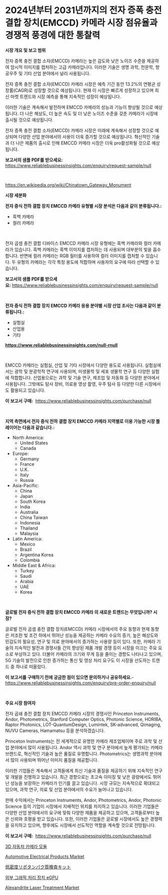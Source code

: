<p><h1>2024년부터 2031년까지의 전자 증폭 충전 결합 장치(EMCCD) 카메라 시장 점유율과 경쟁적 풍경에 대한 통찰력</h1></p><p><strong>시장 개요 및 보고 범위</strong></p>
<p><p>전자 증폭 충전 결합 소자(EMCCD) 카메라는 높은 감도와 낮은 노이즈 수준을 제공하여 암시적 이미지를 캡처하는 고급 카메라입니다. 이러한 기술은 생명 과학, 천문학, 항공우주 및 기타 산업 분야에서 널리 사용됩니다.</p><p>전자 증폭 충전 결합 소자(EMCCD) 카메라 시장은 예측 기간 동안 13.2%의 연평균 성장률(CAGR)로 성장할 것으로 예상됩니다. 현재 이 시장은 빠르게 성장하고 있으며 최신 마켓 트렌드와 시장 예측을 통해 지속적인 성장이 예상됩니다.</p><p>이러한 기술은 계속해서 발전하며 EMCCD 카메라의 성능과 기능이 향상될 것으로 예상됩니다. 더 나은 해상도, 더 높은 속도 및 더 낮은 노이즈 수준을 갖춘 카메라가 시장에 출시될 것으로 예상됩니다.</p><p>전자 증폭 충전 결합 소자(EMCCD) 카메라 시장은 미래에 계속해서 성장할 것으로 예상되며 다양한 산업 분야에서의 사용이 더욱 증가할 것으로 예상됩니다. 혁신적인 기술과 더 나은 제품의 출시로 인해 EMCCD 카메라 시장은 더욱 pro활성화될 것으로 예상됩니다.</p></p>
<p><strong>보고서의 샘플 PDF를 받으세요:</strong> <a href="https://www.reliablebusinessinsights.com/enquiry/request-sample/null">https://www.reliablebusinessinsights.com/enquiry/request-sample/null</a></p>
<p>&nbsp;</p>
<p><a href="https://en.wikipedia.org/wiki/Chinatown_Gateway_Monument">https://en.wikipedia.org/wiki/Chinatown_Gateway_Monument</a></p>
<p><strong>시장 세분화</strong></p>
<p><strong>전자 증식 전하 결합 장치 EMCCD 카메라 유형별 시장 분석은 다음과 같이 분류됩니다.:</strong></p>
<p><ul><li>흑백 카메라</li><li>컬러 카메라</li></ul></p>
<p>&nbsp;</p>
<p><p>전자 곱셈 충전 결합 디바이스 EMCCD 카메라 시장 유형에는 흑백 카메라와 컬러 카메라가 있습니다. 흑백 카메라는 흑백 이미지를 캡처하는 데 사용되며 대부분의 빛을 흡수합니다. 반면에 컬러 카메라는 RGB 필터를 사용하여 컬러 이미지를 캡처할 수 있습니다. 두 유형의 카메라는 각각 특정 용도에 적합하며 사용자의 요구에 따라 선택할 수 있습니다.</p></p>
<p><strong>보고서의 샘플 PDF를 받으세요:</strong>&nbsp;<a href="https://www.reliablebusinessinsights.com/enquiry/request-sample/null">https://www.reliablebusinessinsights.com/enquiry/request-sample/null</a></p>
<p>&nbsp;</p>
<p><strong> 전자 증식 전하 결합 장치 EMCCD 카메라 응용 분야별 시장 산업 조사는 다음과 같이 분류됩니다.:</strong></p>
<p><ul><li>실험실</li><li>산업용</li><li>기타</li></ul></p>
<p><strong><a href="https://www.reliablebusinessinsights.com/null-rnull">https://www.reliablebusinessinsights.com/null-rnull</a></strong></p>
<p>&nbsp;</p>
<p><p>EMCCD 카메라는 실험실, 산업 및 기타 시장에서 다양한 용도로 사용됩니다. 실험실에서는 광학 및 분광학적 연구에 사용되며, 미생물학 및 세포 생물학 연구 등 다양한 실험에 적합합니다. 산업용으로는 과학 및 기술 연구, 제조업 및 자동화 등 다양한 분야에서 사용됩니다. 그밖에도 탐사 장비, 의료용 영상 촬영, 우주 탐사 등 다양한 다른 시장에서도 활용되고 있습니다.</p></p>
<p><strong>이 보고서 구매:</strong>&nbsp; <a href="https://www.reliablebusinessinsights.com/purchase/null">https://www.reliablebusinessinsights.com/purchase/null</a></p>
<p>&nbsp;</p>
<p><strong>지역 측면에서 전자 증식 전하 결합 장치 EMCCD 카메라 지역별로 이용 가능한 시장 플레이어는 다음과 같습니다.:</strong></p>
<p><ul>
    <li>
        North America:
        <ul>
            <li>United States</li>
            <li>Canada</li>
        </ul>
    </li>
    <li>
        Europe:
        <ul>
            <li>Germany</li>
            <li>France</li>
            <li>U.K.</li>
            <li>Italy</li>
            <li>Russia</li>
        </ul>
    </li>
    <li>
        Asia-Pacific:
        <ul>
            <li>China</li>
            <li>Japan</li>
            <li>South Korea</li>
            <li>India</li>
            <li>Australia</li>
            <li>China Taiwan</li>
            <li>Indonesia</li>
            <li>Thailand</li>
            <li>Malaysia</li>
        </ul>
    </li>
    <li>
        Latin America:
        <ul>
            <li>Mexico</li>
            <li>Brazil</li>
            <li>Argentina Korea</li>
            <li>Colombia</li>
        </ul>
    </li>
    <li>
        Middle East & Africa:
        <ul>
            <li>Turkey</li>
            <li>Saudi</li>
            <li>Arabia</li>
            <li>UAE</li>
            <li>Korea</li>
        </ul>
    </li>
    </ul></p>
<p>&nbsp;</p>
<p><strong>글로벌 전자 증식 전하 결합 장치 EMCCD 카메라 의 새로운 트렌드는 무엇입니까? 시장?</strong></p>
<p><p>글로벌 전자 곱셈 충전 결합 장치(EMCCD) 카메라 시장에서의 주요 동향과 현재 동향은 저조한 빛 조건 하에서 뛰어난 성능을 제공하는 카메라 수요의 증가, 높은 해상도와 민감도의 필요성, 연구 및 의료 분야에서의 증가하는 사용량 등이 있다. 또한, 카메라 기술의 지속적인 발전과 경쟁사들 간의 향상된 제품 개발 경쟁 등이 시장을 이끄는 주요 요소로 부상하고 있다. 더불어 카메라의 크기와 무게 등을 줄이는 경향도 나타나고 있으며, 5G 기술의 발전으로 인한 증가하는 통신 및 영상 처리 요구도 이 시장을 선도하는 트렌드 중 하나로 떠올랐다.</p></p>
<p><strong>이 보고서를 구매하기 전에 궁금한 점이 있으면 문의하거나 공유하세요.</strong>- <a href="https://www.reliablebusinessinsights.com/enquiry/pre-order-enquiry/null">https://www.reliablebusinessinsights.com/enquiry/pre-order-enquiry/null</a></p>
<p>&nbsp;</p>
<p><strong>주요 시장 참여자</strong></p>
<p><p>전자 곱쇄 충전 결합 장치 EMCCD 카메라 시장의 경쟁사인 Princeton Instruments, Andor, Photometrics, Stanford Computer Optics, Photonic Science, HORIBA, Raptor Photonics, LOT-QuantumDesign, Lumintek, SK-advanced, Qimaging, NUVU Cameras, Hamamatsu 등을 분석하겠습니다. </p><p>Princeton Instruments는 전 세계적으로 유명한 카메라 제조업체이며 주로 과학 및 산업 분야에서 많이 사용됩니다. Andor 역시 과학 및 연구 분야에서 높게 평가되는 카메라 브랜드로, 혁신적인 기술과 높은 품질로 유명합니다. Photometrics는 생명과학 분야에서 많이 사용되며 뛰어난 이미지 품질을 제공합니다.</p><p>이러한 기업들은 계속해서 고객들에게 최신 기술과 품질을 제공하기 위해 지속적인 연구 및 개발을 진행하고 있습니다. 최근 경향으로는 초고속 이미징 및 낮은 광량에서도 뛰어난 성능을 보장하는 카메라가 인기를 끌고 있습니다. 시장 규모는 지속적으로 확대되고 있으며, 과학 연구, 의료 및 산업 분야에서의 수요가 늘어나고 있습니다.</p><p>판매 수익에서는 Princeton Instruments, Andor, Photometrics, Andor, Photonic Science 등의 기업이 시장에서 지배적인 위치를 차지하고 있습니다. 이러한 기업들은 다양한 산업 분야에서의 요구에 맞춰 다양한 제품을 제공하고 있으며, 고객들로부터 높은 신뢰와 호평을 받고 있습니다. 또한, 이러한 기업들은 글로벌 시장에서도 높은 경쟁력을 유지하고 있으며, 향후에도 시장에서 선도적인 역할을 계속할 것으로 전망됩니다.</p></p>
<p><strong>이 보고서 구매:</strong>&nbsp;&nbsp;<a href="https://www.reliablebusinessinsights.com/purchase/null">https://www.reliablebusinessinsights.com/purchase/null</a></p>
<p><p><a href="https://github.com/Nicolasrown5/Market-Research-Report-List-1/blob/main/7623148122795.md">3D 자동차 카메라 모듈</a></p><p><a href="https://github.com/alexxisgm/Market-Research-Report-List-1/blob/main/automotive-electrical-products-market.md">Automotive Electrical Products Market</a></p><p><a href="https://github.com/schmahlson/Market-Research-Report-List-2/blob/main/2929259109697.md">低密度リポタンパク質検査キット</a></p><p><a href="https://github.com/rcabello548/Market-Research-Report-List-2/blob/main/8853745122794.md">외부 그래픽 처리 장치 eGPU</a></p><p><a href="https://github.com/sifatuddin25/Market-Research-Report-List-1/blob/main/alexandrite-laser-treatment-market.md">Alexandrite Laser Treatment Market</a></p></p>